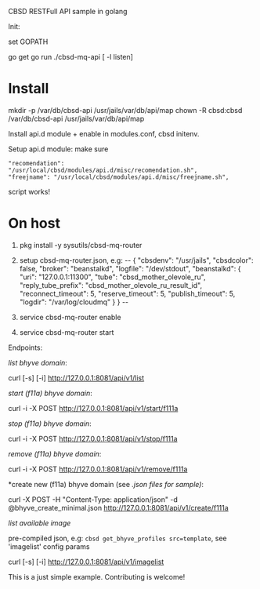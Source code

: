 CBSD RESTFull API sample in golang


Init:

set GOPATH

go get
go run ./cbsd-mq-api [ -l listen]


# Install

mkdir -p /var/db/cbsd-api /usr/jails/var/db/api/map
chown -R cbsd:cbsd /var/db/cbsd-api /usr/jails/var/db/api/map

Install api.d module + enable in modules.conf, cbsd initenv.

Setup api.d module: make sure

    "recomendation": "/usr/local/cbsd/modules/api.d/misc/recomendation.sh",
    "freejname": "/usr/local/cbsd/modules/api.d/misc/freejname.sh",

script works!


# On host

1) pkg install -y sysutils/cbsd-mq-router

2) setup cbsd-mq-router.json, e.g:
--
{
    "cbsdenv": "/usr/jails",
    "cbsdcolor": false,
    "broker": "beanstalkd",
    "logfile": "/dev/stdout",
    "beanstalkd": {
      "uri": "127.0.0.1:11300",
      "tube": "cbsd_mother_olevole_ru",
      "reply_tube_prefix": "cbsd_mother_olevole_ru_result_id",
      "reconnect_timeout": 5,
      "reserve_timeout": 5,
      "publish_timeout": 5,
      "logdir": "/var/log/cloudmq"
    }
}
--

3) service cbsd-mq-router enable
4) service cbsd-mq-router start


Endpoints:

*list bhyve domain*:

curl [-s] [-i] http://127.0.0.1:8081/api/v1/list


*start (f11a) bhyve domain*:

curl -i -X POST http://127.0.0.1:8081/api/v1/start/f111a


*stop (f11a) bhyve domain*:

curl -i -X POST http://127.0.0.1:8081/api/v1/stop/f111a


*remove (f11a) bhyve domain*:

curl -i -X POST http://127.0.0.1:8081/api/v1/remove/f111a


*create new (f11a) bhyve domain (see *.json files for sample)*:

curl -X POST -H "Content-Type: application/json" -d @bhyve_create_minimal.json http://127.0.0.1:8081/api/v1/create/f111a


*list available image*

pre-compiled json, e.g: `cbsd get_bhyve_profiles src=template`, see 'imagelist' config params

curl [-s] [-i] http://127.0.0.1:8081/api/v1/imagelist


This is a just simple example. Contributing is welcome!
